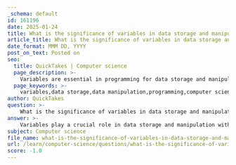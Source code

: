 ```yaml
---
_schema: default
id: 161196
date: 2025-01-24
title: What is the significance of variables in data storage and manipulation?
article_title: What is the significance of variables in data storage and manipulation?
date_format: MMM DD, YYYY
post_on_text: Posted on
seo:
  title: QuickTakes | Computer science
  page_description: >-
    Variables are essential in programming for data storage and manipulation, serving as named locations in memory, allowing dynamic handling of data, and enabling the implementation of algorithms and control structures.
  page_keywords: >-
    variables,data storage,data manipulation,programming,computer science,readability,maintainability,dynamic data,control structures,data types,efficient memory management,algorithms
author: QuickTakes
question: >-
    What is the significance of variables in data storage and manipulation?
answer: >-
    Variables play a crucial role in data storage and manipulation within programming and computer science. Here are some key points highlighting their significance:\n\n1. **Named Storage Locations**: Variables serve as named storage locations in memory where data can be stored and retrieved. This allows programmers to reference data by name rather than by memory address, making code more readable and maintainable.\n\n2. **Dynamic Data Handling**: The values stored in variables can change during the execution of a program. This dynamic nature allows for flexible data manipulation, enabling programs to respond to user input, perform calculations, and manage state throughout their execution.\n\n3. **Basic Building Blocks**: Variables are fundamental components of programming. They are used in expressions, control structures, and algorithms, allowing for the implementation of complex logic and functionality. Without variables, it would be challenging to perform operations on data.\n\n4. **Data Types and Structure**: Variables can hold different types of data (e.g., integers, floats, strings), which are defined by their data types. This allows for organized data management and ensures that operations performed on the data are appropriate for its type.\n\n5. **Control Structures**: Variables are integral to control structures such as loops and conditionals. They can be used to control the flow of a program, allowing for iteration (e.g., count-controlled loops) and decision-making (e.g., if-else statements).\n\n6. **Data Manipulation**: Variables enable data manipulation through operations such as arithmetic calculations, string manipulation, and logical comparisons. This is essential for tasks ranging from simple calculations to complex data analysis.\n\n7. **Memory Management**: Proper declaration and use of variables help in efficient memory management. Understanding how variables are stored and accessed can lead to optimized performance, especially in systems where memory resources are limited.\n\n8. **Facilitating Algorithms**: In algorithm design, variables are used to store intermediate results, counters, and flags, which are essential for the execution of algorithms. They help in tracking the state of computation and managing data flow.\n\nIn summary, variables are indispensable in programming as they provide a means to store, manipulate, and manage data effectively. They form the backbone of algorithms and control structures, enabling developers to create dynamic and responsive applications.
subject: Computer science
file_name: what-is-the-significance-of-variables-in-data-storage-and-manipulation.md
url: /learn/computer-science/questions/what-is-the-significance-of-variables-in-data-storage-and-manipulation
score: -1.0
---
```


&nbsp;